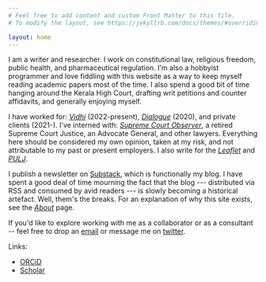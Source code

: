 ```yaml
---
# Feel free to add content and custom Front Matter to this file.
# To modify the layout, see https://jekyllrb.com/docs/themes/#overriding-theme-defaults

layout: home
---
```


I am a writer and researcher. I work on constitutional law, religious freedom, public health, and pharmaceutical regulation. I'm also a hobbyist programmer and love fiddling with this website as a way to keep myself reading academic papers most of the time. I also spend a good bit of time hanging around the Kerala High Court, drafting writ petitions and counter affidavits, and generally enjoying myself.

I have worked for: [*Vidhi*](https://vidhilegalpolicy.in) (2022-present), [*Dialogue*](https://thedialogue.co.in) (2020), and private clients (2021-). I've interned with: [*Supreme Court Observer*](https://scobserver.in), a retired Supreme Court Justice, an Advocate General, and other lawyers. Everything here should be considered my own opinion, taken at my risk, and not attributable to my past or present employers. I also write for the [*Leaflet*](https://theleaflet.in) and [*PULJ*](https://pulj.org). 

I publish a newsletter on [Substack](https://nihalsahu.substack.com), which is functionally my blog. I have spent a good deal of time mourning the fact that the blog --- distributed via RSS and consumed by avid readers --- is slowly becoming a historical artefact. Well, them's the breaks. For an explanation of why this site exists, see the [*About*](/about) page. 

If you'd like to explore working with me as a collaborator or as a consultant -- feel free to drop an [email](mailto:iamnihalsahu@gmail.com) or message me on [twitter](https://twitter.com/annihalated). 

Links: 
* [ORCiD](https://orcid.org/0000-0003-3236-7475)
* [Scholar](https://scholar.google.co.in/citations?user=JXxFYj4AAAAJ&hl=en)
